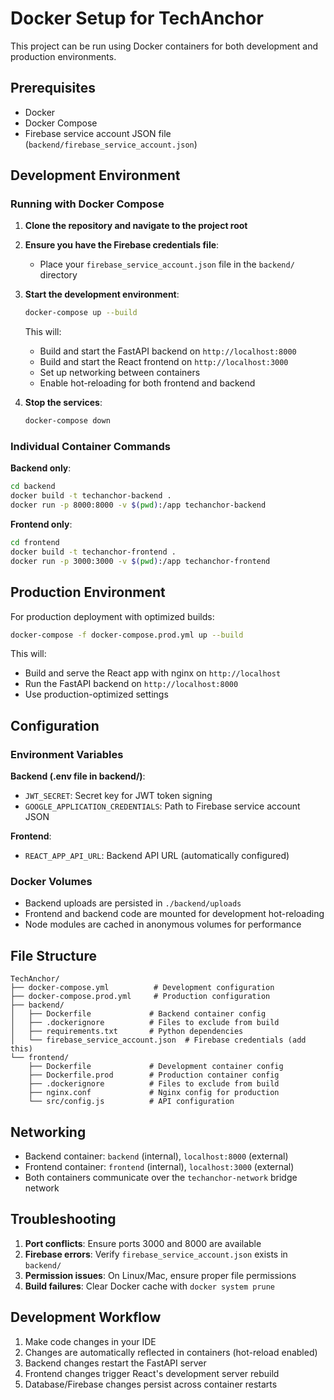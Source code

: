 # Docker Setup for TechAnchor

This project can be run using Docker containers for both development and production environments.

## Prerequisites

- Docker
- Docker Compose
- Firebase service account JSON file (`backend/firebase_service_account.json`)

## Development Environment

### Running with Docker Compose

1. **Clone the repository and navigate to the project root**
2. **Ensure you have the Firebase credentials file**:
   - Place your `firebase_service_account.json` file in the `backend/` directory

3. **Start the development environment**:
   ```bash
   docker-compose up --build
   ```

   This will:
   - Build and start the FastAPI backend on `http://localhost:8000`
   - Build and start the React frontend on `http://localhost:3000`
   - Set up networking between containers
   - Enable hot-reloading for both frontend and backend

4. **Stop the services**:
   ```bash
   docker-compose down
   ```

### Individual Container Commands

**Backend only**:
```bash
cd backend
docker build -t techanchor-backend .
docker run -p 8000:8000 -v $(pwd):/app techanchor-backend
```

**Frontend only**:
```bash
cd frontend
docker build -t techanchor-frontend .
docker run -p 3000:3000 -v $(pwd):/app techanchor-frontend
```

## Production Environment

For production deployment with optimized builds:

```bash
docker-compose -f docker-compose.prod.yml up --build
```

This will:
- Build and serve the React app with nginx on `http://localhost`
- Run the FastAPI backend on `http://localhost:8000`
- Use production-optimized settings

## Configuration

### Environment Variables

**Backend (.env file in backend/)**:
- `JWT_SECRET`: Secret key for JWT token signing
- `GOOGLE_APPLICATION_CREDENTIALS`: Path to Firebase service account JSON

**Frontend**:
- `REACT_APP_API_URL`: Backend API URL (automatically configured)

### Docker Volumes

- Backend uploads are persisted in `./backend/uploads`
- Frontend and backend code are mounted for development hot-reloading
- Node modules are cached in anonymous volumes for performance

## File Structure

```
TechAnchor/
├── docker-compose.yml          # Development configuration
├── docker-compose.prod.yml     # Production configuration
├── backend/
│   ├── Dockerfile             # Backend container config
│   ├── .dockerignore          # Files to exclude from build
│   ├── requirements.txt       # Python dependencies
│   └── firebase_service_account.json  # Firebase credentials (add this)
└── frontend/
    ├── Dockerfile             # Development container config
    ├── Dockerfile.prod        # Production container config
    ├── .dockerignore          # Files to exclude from build
    ├── nginx.conf             # Nginx config for production
    └── src/config.js          # API configuration
```

## Networking

- Backend container: `backend` (internal), `localhost:8000` (external)
- Frontend container: `frontend` (internal), `localhost:3000` (external)
- Both containers communicate over the `techanchor-network` bridge network

## Troubleshooting

1. **Port conflicts**: Ensure ports 3000 and 8000 are available
2. **Firebase errors**: Verify `firebase_service_account.json` exists in `backend/`
3. **Permission issues**: On Linux/Mac, ensure proper file permissions
4. **Build failures**: Clear Docker cache with `docker system prune`

## Development Workflow

1. Make code changes in your IDE
2. Changes are automatically reflected in containers (hot-reload enabled)
3. Backend changes restart the FastAPI server
4. Frontend changes trigger React's development server rebuild
5. Database/Firebase changes persist across container restarts